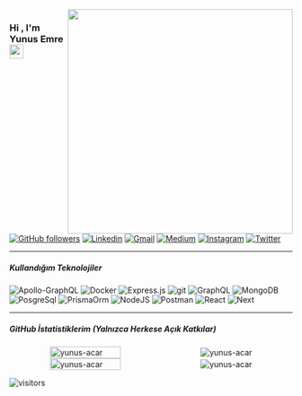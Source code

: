 <img src="https://res.cloudinary.com/dgr6spsst/image/upload/v1620600082/60676-happy-developer_zkshwb.gif" align="right" width="400" height="auto">


### Hi , I'm Yunus Emre <a href="https://www.yunusacar.dev/"><img src="https://media.giphy.com/media/hvRJCLFzcasrR4ia7z/giphy.gif" width="25px"></a>



[![GitHub followers](https://img.shields.io/github/followers/yunus-acar.svg?style=for-the-badge&label=Follow&maxAge=2592000)](https://github.com/yunus-acar?tab=followers)
[![Linkedin](https://img.shields.io/badge/-LinkedIn-blue?style=for-the-badge&logo=Linkedin&logoColor=white)](https://www.linkedin.com/in/yunus-emre-acar/)
[![Gmail](https://img.shields.io/badge/-mail-c14438?style=for-the-badge&logo=gmail&logoColor=white)](mailto:me@yunusacar.dev)
[![Medium](https://img.shields.io/badge/-medium-green?style=for-the-badge&logo=medium&logoColor=white)](https://medium.com/@yunus-acar)
[![Instagram](https://img.shields.io/badge/-Instagram-C13584?style=for-the-badge&logo=instagram&logoColor=white)](https://www.instagram.com/yunus.acar22/) 
[![Twitter](https://img.shields.io/badge/-twitter-22405A?style=for-the-badge&logo=twitter&logoColor=white)](https://twitter.com/yunus_acar22)

<hr/>



##### Kullandığım Teknolojiler

![Apollo-GraphQL](https://img.shields.io/badge/-ApolloGraphQL-311C87?style=for-the-badge&logo=apollo-graphql)
![Docker](https://img.shields.io/badge/docker-%230db7ed.svg?style=for-the-badge&logo=docker&logoColor=white)
![Express.js](https://img.shields.io/badge/express.js-%23404d59.svg?style=for-the-badge&logo=express&logoColor=%2361DAFB)
![git](https://img.shields.io/badge/Git-F05032?style=for-the-badge&logo=git&logoColor=white)
![GraphQL](https://img.shields.io/badge/-GraphQL-E10098?style=for-the-badge&logo=graphql&logoColor=white)
![MongoDB](https://img.shields.io/badge/MongoDB-%234ea94b.svg?style=for-the-badge&logo=mongodb&logoColor=white)
![PosgreSql](https://img.shields.io/badge/PostgreSql-blue.svg?style=for-the-badge&logo=postgresql&logoColor=white)
![PrismaOrm](https://img.shields.io/badge/Prisma-1C1C1C.svg?style=for-the-badge&logo=prisma&logoColor=white)
![NodeJS](https://img.shields.io/badge/node.js-6DA55F?style=for-the-badge&logo=node.js&logoColor=white)
![Postman](https://img.shields.io/badge/Postman-FF6C37?style=for-the-badge&logo=postman&logoColor=white)
![React](https://img.shields.io/badge/react-%2320232a.svg?style=for-the-badge&logo=react&logoColor=%2361DAFB)
![Next](https://img.shields.io/badge/Next-darkgray.svg?style=for-the-badge&logo=next.js&logoColor=white)

<hr/>


##### GitHub İstatistiklerim (Yalnızca Herkese Açık Katkılar)


<div style="display:flex;column-gap:1rem;align-items:center;justify-content:center;">
 <img src="https://github-readme-streak-stats.herokuapp.com?user=yunus-acar&theme=black-ice" alt="yunus-acar" style="width: 50%" />
<img src="https://lanyard-profile-readme.vercel.app/api/470385774584397837" alt="yunus-acar" />

</div>
<div style="display:flex;column-gap:1rem;align-items:center;justify-content:center;">
<img src="https://github-readme-stats.vercel.app/api?username=yunus-acar&show_icons=true&count_private=true&theme=react&hide_border=true&bg_color=0D1117" alt="yunus-acar" style="width: 50%" />
<img src="https://github-readme-stats.vercel.app/api/top-langs/?username=yunus-acar&langs_count=8&count_private=true&layout=compact&theme=react&hide_border=true&bg_color=0D1117" alt="yunus-acar" />
</div>






![visitors](https://visitor-badge.laobi.icu/badge?page_id=yunus-acar)
